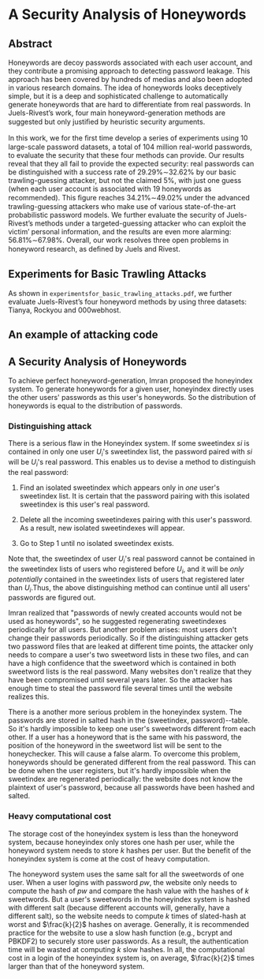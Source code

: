A Security Analysis of Honeywords
=================================

Abstract
--------
Honeywords are decoy passwords associated with each user account, and they contribute a promising approach to detecting password leakage. This approach has been covered by hundreds of medias and also been adopted in various research domains. The idea of honeywords looks deceptively simple, but it is a deep and sophisticated challenge to automatically generate honeywords that are hard to differentiate from real passwords. In Juels-Rivest’s work, four main honeyword-generation methods are suggested but only justiﬁed by heuristic security arguments.

In this work, we for the ﬁrst time develop a series of experiments using 10 large-scale password datasets, a total of 104 million real-world passwords, to evaluate the security that these four methods can provide. Our results reveal that they all fail to provide the expected security: real passwords can be distinguished with a success rate of 29.29%∼32.62% by our basic trawling-guessing attacker, but not the claimed 5%, with just one guess (when each user account is associated with 19 honeywords as recommended). This ﬁgure reaches 34.21%∼49.02% under the advanced trawling-guessing attackers who make use of various state-of-the-art probabilistic password models. We further evaluate the security of Juels-Rivest’s methods under a targeted-guessing attacker who can exploit the victim’ personal information, and the results are even more alarming: 56.81%∼67.98%. Overall, our work resolves three open problems in honeyword research, as deﬁned by Juels and Rivest.

Experiments for Basic Trawling Attacks
--------------------------------------
As shown in `experimentsfor_basic_trawling_attacks.pdf`, we further evaluate Juels-Rivest’s four honeyword methods by using three datasets: Tianya, Rockyou and 000webhost.

An example of attacking code
--------------------------------------


A Security Analysis of Honeywords
---------------------------------
To achieve perfect honeyword-generation, Imran  proposed the honeyindex system. To generate honeywords for a given user, honeyindex directly uses the other users' passwords as this user's honeywords. So the distribution of honeywords is equal to the distribution of passwords.

### Distinguishing attack

There is a serious flaw in the Honeyindex system. If some sweetindex $si$ is contained  in only one user $U_i$'s sweetindex list, the password paired with $si$ will be $U_i$'s real password. This enables us to devise a method  to distinguish the real password:

1. Find an isolated sweetindex which appears only in *one* user's sweetindex list. It is certain that the password  pairing with this isolated sweetindex is  this user's  real password.

2. Delete all the incoming sweetindexes pairing with this user's password. As a result, new isolated sweetindexes will appear.

3. Go to Step 1 until no isolated sweetindex exists.

Note that, the sweetindex of user $U_i$'s real password cannot be contained in the sweetindex lists of users who registered before $U_i$, and it will be *only*  *potentially* contained in the  sweetindex lists of  users that registered later than $U_i$.Thus, the above distinguishing method can continue until all users' passwords are figured out.

Imran realized that "passwords of newly created accounts would not be used as honeywords", so he suggested regenerating sweetindexes periodically for all users. But another  problem arises: most users don't change their passwords periodically. So if the distinguishing attacker gets two password files that are leaked at different time points, the attacker only needs to compare a user's two sweetword lists in these two files, and can have a high confidence that the sweetword which is contained in both sweetword lists is the real password. Many websites don't realize that they  have been compromised until several years later. So the attacker has enough time to steal the password file   several times until  the website realizes this.

There is a another more serious problem in the honeyindex system. The passwords are stored in salted hash in the (sweetindex, password)--table. So it's hardly  impossible  to keep one user's sweetwords different from each other. If a user has a honeyword that is the same with his password, the position of the honeyword in the sweetword list will be sent to the honeychecker. This will cause a false alarm. To overcome  this problem, honeywords should be generated different from the real password. This can be done when the user registers, but it's  hardly  impossible when the sweetindex are regenerated periodically: the website does not know the plaintext of user's password, because all passwords have been hashed and salted.


### Heavy computational cost

The storage cost of the honeyindex system is less than the honeyword system, because honeyindex only stores one hash per user, while the honeyword system needs to store $k$ hashes per user. But the benefit of the honeyindex system is come at the cost of heavy computation.

The honeyword system uses the same salt for all the sweetwords of one user. When a user logins with password $pw$, the website only needs to compute the hash of $pw$ and compare the hash value with the hashes of $k$ sweetwords. But a user's sweetwords in the honeyindex system is hashed with different salt (because different accounts will, generally, have a different salt), so the website needs to compute $k$ times of slated-hash  at worst and $\frac{k}{2}$ hashes on average. Generally, it is recommended practice for the website to  use a slow hash function (e.g., bcrypt and PBKDF2) to securely store user passwords. As a result, the authentication time will be wasted at computing $k$ slow hashes. In all, the computational cost in a login of the honeyindex system is, on average,   $\frac{k}{2}$ times larger than that of the honeyword system.
